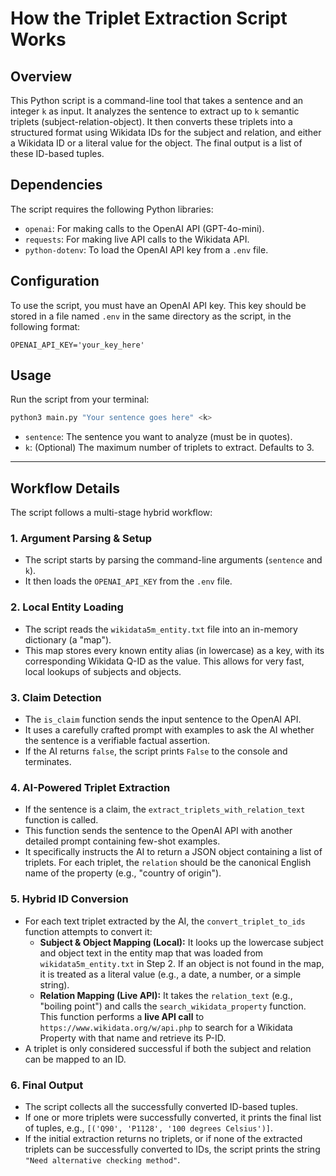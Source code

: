 
# How the Triplet Extraction Script Works

## Overview

This Python script is a command-line tool that takes a sentence and an integer `k` as input. It analyzes the sentence to extract up to `k` semantic triplets (subject-relation-object). It then converts these triplets into a structured format using Wikidata IDs for the subject and relation, and either a Wikidata ID or a literal value for the object. The final output is a list of these ID-based tuples.

## Dependencies

The script requires the following Python libraries:

- `openai`: For making calls to the OpenAI API (GPT-4o-mini).
- `requests`: For making live API calls to the Wikidata API.
- `python-dotenv`: To load the OpenAI API key from a `.env` file.

## Configuration

To use the script, you must have an OpenAI API key. This key should be stored in a file named `.env` in the same directory as the script, in the following format:

```
OPENAI_API_KEY='your_key_here'
```

## Usage

Run the script from your terminal:

```bash
python3 main.py "Your sentence goes here" <k>
```

- `sentence`: The sentence you want to analyze (must be in quotes).
- `k`: (Optional) The maximum number of triplets to extract. Defaults to 3.

--- 

## Workflow Details

The script follows a multi-stage hybrid workflow:

### 1. Argument Parsing & Setup

- The script starts by parsing the command-line arguments (`sentence` and `k`).
- It then loads the `OPENAI_API_KEY` from the `.env` file.

### 2. Local Entity Loading

- The script reads the `wikidata5m_entity.txt` file into an in-memory dictionary (a "map"). 
- This map stores every known entity alias (in lowercase) as a key, with its corresponding Wikidata Q-ID as the value. This allows for very fast, local lookups of subjects and objects.

### 3. Claim Detection

- The `is_claim` function sends the input sentence to the OpenAI API.
- It uses a carefully crafted prompt with examples to ask the AI whether the sentence is a verifiable factual assertion.
- If the AI returns `false`, the script prints `False` to the console and terminates.

### 4. AI-Powered Triplet Extraction

- If the sentence is a claim, the `extract_triplets_with_relation_text` function is called.
- This function sends the sentence to the OpenAI API with another detailed prompt containing few-shot examples.
- It specifically instructs the AI to return a JSON object containing a list of triplets. For each triplet, the `relation` should be the canonical English name of the property (e.g., "country of origin").

### 5. Hybrid ID Conversion

- For each text triplet extracted by the AI, the `convert_triplet_to_ids` function attempts to convert it:
    - **Subject & Object Mapping (Local):** It looks up the lowercase subject and object text in the entity map that was loaded from `wikidata5m_entity.txt` in Step 2. If an object is not found in the map, it is treated as a literal value (e.g., a date, a number, or a simple string).
    - **Relation Mapping (Live API):** It takes the `relation_text` (e.g., "boiling point") and calls the `search_wikidata_property` function. This function performs a **live API call** to `https://www.wikidata.org/w/api.php` to search for a Wikidata Property with that name and retrieve its P-ID.
- A triplet is only considered successful if both the subject and relation can be mapped to an ID.

### 6. Final Output

- The script collects all the successfully converted ID-based tuples.
- If one or more triplets were successfully converted, it prints the final list of tuples, e.g., `[('Q90', 'P1128', '100 degrees Celsius')]`.
- If the initial extraction returns no triplets, or if none of the extracted triplets can be successfully converted to IDs, the script prints the string `"Need alternative checking method"`.

